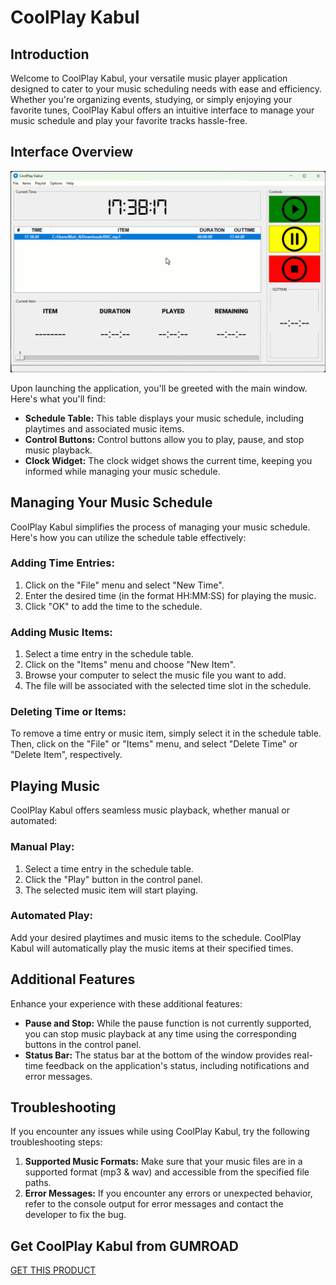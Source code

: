 # CoolPlay Kabul



<h2>Introduction</h2>
    <p>Welcome to CoolPlay Kabul, your versatile music player application designed to cater to your music scheduling needs with ease and efficiency. Whether you're organizing events, studying, or simply enjoying your favorite tunes, CoolPlay Kabul offers an intuitive interface to manage your music schedule and play your favorite tracks hassle-free.</p>
<h2>Interface Overview</h2>

![Alt Text](Snap.gif)

<p>Upon launching the application, you'll be greeted with the main window. Here's what you'll find:</p>
<ul>
<li><strong>Schedule Table:</strong> This table displays your music schedule, including playtimes and associated music items.</li>
<li><strong>Control Buttons:</strong> Control buttons allow you to play, pause, and stop music playback.</li>
<li><strong>Clock Widget:</strong> The clock widget shows the current time, keeping you informed while managing your music schedule.</li>
</ul>
<h2>Managing Your Music Schedule</h2>
    <p>CoolPlay Kabul simplifies the process of managing your music schedule. Here's how you can utilize the schedule table effectively:</p>
    <h3>Adding Time Entries:</h3>
    <ol>
        <li>Click on the "File" menu and select "New Time".</li>
        <li>Enter the desired time (in the format HH:MM:SS) for playing the music.</li>
        <li>Click "OK" to add the time to the schedule.</li>
    </ol>
    <h3>Adding Music Items:</h3>
    <ol>
        <li>Select a time entry in the schedule table.</li>
        <li>Click on the "Items" menu and choose "New Item".</li>
        <li>Browse your computer to select the music file you want to add.</li>
        <li>The file will be associated with the selected time slot in the schedule.</li>
    </ol>
    <h3>Deleting Time or Items:</h3>
    <p>To remove a time entry or music item, simply select it in the schedule table. Then, click on the "File" or "Items" menu, and select "Delete Time" or "Delete Item", respectively.</p>


<h2>Playing Music</h2>
<p>CoolPlay Kabul offers seamless music playback, whether manual or automated:</p>
<h3>Manual Play:</h3>
<ol>
    <li>Select a time entry in the schedule table.</li>
    <li>Click the "Play" button in the control panel.</li>
    <li>The selected music item will start playing.</li>
</ol>
<h3>Automated Play:</h3>
<p>Add your desired playtimes and music items to the schedule. CoolPlay Kabul will automatically play the music items at their specified times.</p>

<h2>Additional Features</h2>
    <p>Enhance your experience with these additional features:</p>
    <ul>
        <li><strong>Pause and Stop:</strong> While the pause function is not currently supported, you can stop music playback at any time using the corresponding buttons in the control panel.</li>
        <li><strong>Status Bar:</strong> The status bar at the bottom of the window provides real-time feedback on the application's status, including notifications and error messages.</li>
    </ul>
<h2>Troubleshooting</h2>
    <p>If you encounter any issues while using CoolPlay Kabul, try the following troubleshooting steps:</p>
    <ol>
        <li><strong>Supported Music Formats:</strong> Make sure that your music files are in a supported format (mp3 & wav) and accessible from the specified file paths.</li>
        <li><strong>Error Messages:</strong> If you encounter any errors or unexpected behavior, refer to the console output for error messages and contact the developer to fix the bug.</li>
    </ol>

<h2> Get CoolPlay Kabul from GUMROAD </h2>
<a href="https://naimelham.gumroad.com/l/gztkt">GET THIS PRODUCT</a>

